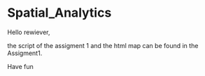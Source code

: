 # Spatial_Analytics

Hello rewiever,

the script of the  assigment 1 and the html map can be found in the Assigment1.

Have fun
